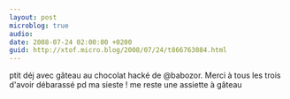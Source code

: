 ```yaml
---
layout: post
microblog: true
audio: 
date: 2008-07-24 02:00:00 +0200
guid: http://xtof.micro.blog/2008/07/24/t866763084.html
---
```

ptit déj avec gâteau au chocolat hacké de @babozor. Merci à tous les trois d'avoir débarassé pd ma sieste ! me reste une assiette à gâteau
